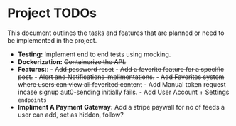 # Project TODOs

This document outlines the tasks and features that are planned or need to be implemented in the project.

- **Testing:** Implement end to end tests using mocking.
- **Dockerization:** ~~Containerize the API.~~
- **Features:**: 
                - ~~Add password reset~~
                - ~~Add a favorite feature for a specific post.~~
                - ~~Alert and Notifications implimentations.~~
                - ~~Add Favorites system where users can view all favorited content~~
                - Add Manual token request incase signup aut0-sending initially fails.
                - Add User Account + Settings `endpoints`
- **Impliment A Payment Gateway:** Add a stripe paywall for no of feeds a user can add, set as hidden, follow?